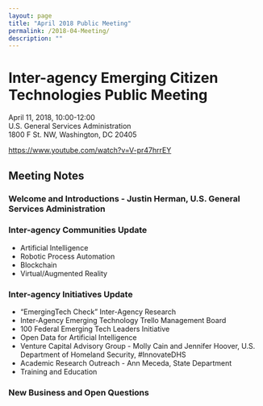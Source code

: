 ```yaml
---
layout: page
title: "April 2018 Public Meeting"
permalink: /2018-04-Meeting/
description: ""
---
```


# Inter-agency Emerging Citizen Technologies Public Meeting <br>
April 11, 2018, 10:00-12:00 <br>
U.S. General Services Administration <br>
1800 F St. NW, Washington, DC 20405 <br>

https://www.youtube.com/watch?v=V-pr47hrrEY

## Meeting Notes

### Welcome and Introductions - Justin Herman, U.S. General Services Administration
### Inter-agency Communities Update
* Artificial Intelligence
* Robotic Process Automation
* Blockchain
* Virtual/Augmented Reality
### Inter-agency Initiatives Update
* “EmergingTech Check” Inter-Agency Research
* Inter-Agency Emerging Technology Trello Management Board
* 100 Federal Emerging Tech Leaders Initiative
* Open Data for Artificial Intelligence
* Venture Capital Advisory Group - Molly Cain and Jennifer Hoover, U.S. Department of Homeland Security, #InnovateDHS
* Academic Research Outreach - Ann Meceda, State Department
* Training and Education
### New Business and Open Questions
